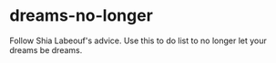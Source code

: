 # dreams-no-longer
Follow Shia Labeouf's advice. Use this to do list to no longer let your dreams be dreams.
